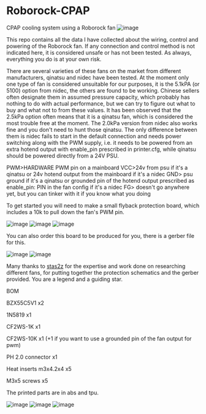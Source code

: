 # Roborock-CPAP
CPAP cooling system using a Roborock fan
![image](https://user-images.githubusercontent.com/121378039/209463936-7d26f6cb-ce1e-449f-b166-296438bd0f6a.png)

This repo contains all the data I have collected about the wiring, control and powering of the Roborock fan. If any connection and control method is not indicated here, it is considered unsafe or has not been tested. As always, everything you do is at your own risk.

There are several varieties of these fans on the market from different manufacturers, qinatsu and nidec have been tested. At the moment only one type of fan is considered unsuitable for our purposes, it is the 5.1kPA (or 5100) option from nidec, the others are found to be working. Chinese sellers often designate them in assumed pressure capacity, which probably has nothing to do with actual performance, but we can try to figure out what to buy and what not to from these values. It has been observed that the 2.5kPa option often means that it is a qinatsu fan, which is considered the most trouble free at the moment. The 2.0kPa version from nidec also works fine and you don't need to hunt those qinatsu. The only difference between them is nidec fails to start in the default connection and needs power switching along with the PWM supply, i.e. it needs to be powered from an extra hotend output with enable_pin prescribed in printer.cfg, while qinatsu should be powered directly from a 24V PSU. 

PWM>HARDWARE PWM pin on a mainboard
VCC>24v from psu if it's a qinatsu or 24v hotend output from the mainboard if it's a nidec
GND> psu ground if it's a qinatsu or grounded pin of the hotend output prescribed as enable_pin: PIN in the fan config if it's a nidec
FG> doesn't go anywhere yet, but you can tinker with it if you know what you doing

To get started you will need to make a small flyback protection board, which includes a 10k to pull down the fan's PWM pin. 

![image](https://user-images.githubusercontent.com/121378039/209463332-eb5e78bd-5d68-430a-9899-52e133a1f721.png)
![image](https://user-images.githubusercontent.com/121378039/210138044-a70bc6b9-4392-419c-870f-718244075b98.png)
![image](https://user-images.githubusercontent.com/121378039/210138046-b8b343f4-3be0-4117-823e-cbe7fd5357e5.png)


You can also order this board to be produced for you, there is a gerber file for this.

![image](https://user-images.githubusercontent.com/121378039/210138049-28e98718-6d7b-4b56-9d2d-1a404a3319d2.png)
![image](https://user-images.githubusercontent.com/121378039/210138052-674a5870-b571-4153-86c7-2f3ba4e15904.png)


Many thanks to [stas2z](https://github.com/stas2z) for the expertise and work done on researching different fans, for putting together the protection schematics and the gerber provided. You are a legend and a guiding star.

BOM 

BZX55C5V1 x2

1N5819 x1

CF2WS-1K x1

CF2WS-10K x1 (+1 if you want to use a grounded pin of the fan output for pwm)

PH 2.0 connector x1

Heat inserts m3x4.2x4 x5

M3x5 screws x5

The printed parts are in abs and tpu.

![image](https://user-images.githubusercontent.com/121378039/209482129-ca142f26-6aaa-42c2-b7cc-db964e90b7dd.png)
![image](https://user-images.githubusercontent.com/121378039/209482137-34fb8c10-3275-4c9c-b42b-c01cabe76723.png)
![image](https://user-images.githubusercontent.com/121378039/209482142-3b67b5ae-a99b-436a-9072-4c8cf7cfe082.png)

